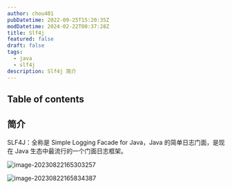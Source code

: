 ```yaml
---
author: chou401
pubDatetime: 2022-09-25T15:20:35Z
modDatetime: 2024-02-22T00:37:28Z
title: Slf4j
featured: false
draft: false
tags:
  - java
  - slf4j
description: Slf4j 简介
---
```


## Table of contents

## 简介

SLF4J：全称是 Simple Logging Facade for Java，Java 的简单日志门面，是现在 Java 生态中最流行的一个门面日志框架。

![image-20230822165303257](https://raw.githubusercontent.com/chou401/pic-md/master/image-20230822165303257.png)

![image-20230822165834387](https://raw.githubusercontent.com/chou401/pic-md/master/image-20230822165834387.png)

